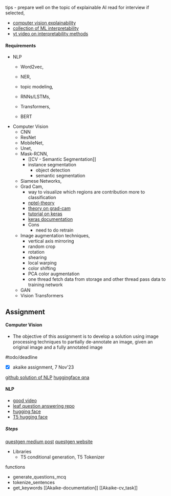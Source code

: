tips - prepare well on the topic of explainable AI
read for interview if selected, 
- [computer vision explainability](https://christophm.github.io/interpretable-ml-book/index.html)
- [collection of ML interpretability](https://github.com/jphall663/awesome-machine-learning-interpretability)
- [yt video on interpretability methods](https://www.youtube.com/watch?v=Yg3q5x7yDeM)
#### Requirements
- NLP
	- Word2vec,
	- NER,
	- topic modeling,
		
	- RNNs/LSTMs,
	- Transformers,
	- BERT
- Computer Vision
	- CNN
	- ResNet
	- MobileNet,
	- Unet,
	- Mask-RCNN,
		- [[CV - Semantic Segmentation]]
		- instance segmentation
			- object detection
			- semantic segmentation
	- Siamese Networks,
	- Grad Cam,
		- way to visualize which regions are contribution more to classification
		- [nptel-theory](https://www.youtube.com/watch?v=VmbBnSv3otc)
		- [theory on grad-cam](https://www.youtube.com/watch?v=Y8mSngdQb9Q)
		- [tutorial on keras](https://www.youtube.com/watch?v=6YZoZ9Vtez0)
		- [keras documentation](https://keras.io/examples/vision/grad_cam/)
		- Cons
			- need to do retrain
	- Image augmentation techniques,
		- vertical axis mirroring
		- random crop
		- rotation
		- shearing 
		- local warping
		- color shifting
		- PCA color augmentation
		- one thread fetch data from storage and other thread pass data to training network
	- GAN
	- Vision Transformers


## Assignment

#### Computer Vision
- The objective of this assignment is to develop a solution using image processing techniques to partially de-annotate an image, given an original image and a fully annotated image

#todo/deadline
- [x] akaike assignment, 7 Nov'23

[github solution of NLP](https://github.com/ramananstark/internship-assignment-nlp/blob/main/script.py)
[huggingface qna](https://huggingface.co/docs/transformers/tasks/question_answering)
#### NLP
- [good video](https://www.youtube.com/watch?v=tpxl-UnfmQc)
- [leaf question answering repo](https://github.com/KristiyanVachev/Leaf-Question-Generation/tree/main)
- [hugging face](https://huggingface.co/docs/transformers/tasks/multiple_choice)
- [T5 hugging face](https://huggingface.co/docs/transformers/model_doc/t5)

##### Steps
[questgen medium post](https://towardsdatascience.com/practical-ai-automatically-generate-multiple-choice-questions-mcqs-from-any-content-with-bert-2140d53a9bf5)
[questgen website](https://dashboard.questgen.ai/?code=ab5f662f-eef1-4dad-b91a-f93629f4097b)

- Libraries
	- T5 conditional generation, T5 Tokenizer

functions
- generate_questions_mcq
- tokenize_sentences
- get_keywords
[[Akaike-documentation]]
[[Akaike-cv_task]]